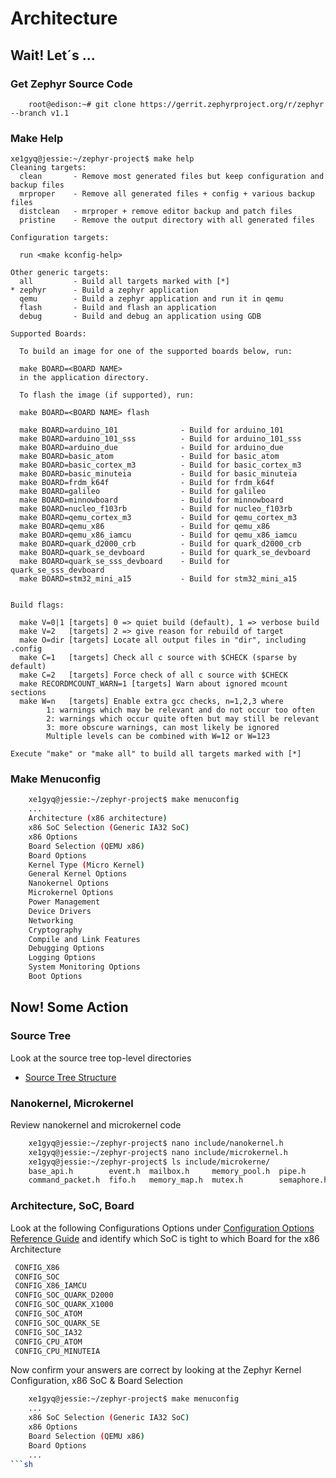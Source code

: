 Architecture
==

## Wait! Let´s ...

### Get Zephyr Source Code

```
    root@edison:~# git clone https://gerrit.zephyrproject.org/r/zephyr --branch v1.1
```

### Make Help

```
xe1gyq@jessie:~/zephyr-project$ make help
Cleaning targets:
  clean		  - Remove most generated files but keep configuration and backup files
  mrproper	  - Remove all generated files + config + various backup files
  distclean	  - mrproper + remove editor backup and patch files
  pristine	  - Remove the output directory with all generated files

Configuration targets:

  run <make kconfig-help>

Other generic targets:
  all		  - Build all targets marked with [*]
* zephyr	  - Build a zephyr application
  qemu		  - Build a zephyr application and run it in qemu
  flash		  - Build and flash an application
  debug		  - Build and debug an application using GDB

Supported Boards:

  To build an image for one of the supported boards below, run:

  make BOARD=<BOARD NAME>
  in the application directory.

  To flash the image (if supported), run:

  make BOARD=<BOARD NAME> flash

  make BOARD=arduino_101              - Build for arduino_101
  make BOARD=arduino_101_sss          - Build for arduino_101_sss
  make BOARD=arduino_due              - Build for arduino_due
  make BOARD=basic_atom               - Build for basic_atom
  make BOARD=basic_cortex_m3          - Build for basic_cortex_m3
  make BOARD=basic_minuteia           - Build for basic_minuteia
  make BOARD=frdm_k64f                - Build for frdm_k64f
  make BOARD=galileo                  - Build for galileo
  make BOARD=minnowboard              - Build for minnowboard
  make BOARD=nucleo_f103rb            - Build for nucleo_f103rb
  make BOARD=qemu_cortex_m3           - Build for qemu_cortex_m3
  make BOARD=qemu_x86                 - Build for qemu_x86
  make BOARD=qemu_x86_iamcu           - Build for qemu_x86_iamcu
  make BOARD=quark_d2000_crb          - Build for quark_d2000_crb
  make BOARD=quark_se_devboard        - Build for quark_se_devboard
  make BOARD=quark_se_sss_devboard    - Build for quark_se_sss_devboard
  make BOARD=stm32_mini_a15           - Build for stm32_mini_a15


Build flags:

  make V=0|1 [targets] 0 => quiet build (default), 1 => verbose build
  make V=2   [targets] 2 => give reason for rebuild of target
  make O=dir [targets] Locate all output files in "dir", including .config
  make C=1   [targets] Check all c source with $CHECK (sparse by default)
  make C=2   [targets] Force check of all c source with $CHECK
  make RECORDMCOUNT_WARN=1 [targets] Warn about ignored mcount sections
  make W=n   [targets] Enable extra gcc checks, n=1,2,3 where
		1: warnings which may be relevant and do not occur too often
		2: warnings which occur quite often but may still be relevant
		3: more obscure warnings, can most likely be ignored
		Multiple levels can be combined with W=12 or W=123

Execute "make" or "make all" to build all targets marked with [*] 
```

### Make Menuconfig

```sh
    xe1gyq@jessie:~/zephyr-project$ make menuconfig
    ...
    Architecture (x86 architecture)
    x86 SoC Selection (Generic IA32 SoC)
    x86 Options
    Board Selection (QEMU x86)
    Board Options
    Kernel Type (Micro Kernel)
    General Kernel Options
    Nanokernel Options
    Microkernel Options
    Power Management
    Device Drivers
    Networking
    Cryptography
    Compile and Link Features
    Debugging Options
    Logging Options
    System Monitoring Options
    Boot Options
```

## Now! Some Action

### Source Tree

Look at the source tree top-level directories

- [Source Tree Structure](https://www.zephyrproject.org/doc/kernel/overview/source_tree.html)

### Nanokernel, Microkernel

Review nanokernel and microkernel code

```sh
    xe1gyq@jessie:~/zephyr-project$ nano include/nanokernel.h
    xe1gyq@jessie:~/zephyr-project$ nano include/microkernel.h
    xe1gyq@jessie:~/zephyr-project$ ls include/microkerne/
    base_api.h        event.h  mailbox.h     memory_pool.h  pipe.h       task.h      ticks.h
    command_packet.h  fifo.h   memory_map.h  mutex.h        semaphore.h  task_irq.h
```

### Architecture, SoC, Board

Look at the following Configurations Options under [Configuration Options Reference Guide](https://www.zephyrproject.org/doc/reference/kconfig/index.html)
and identify which SoC is tight to which Board for the x86 Architecture

```sh
 CONFIG_X86
 CONFIG_SOC
 CONFIG_X86_IAMCU
 CONFIG_SOC_QUARK_D2000
 CONFIG_SOC_QUARK_X1000
 CONFIG_SOC_ATOM
 CONFIG_SOC_QUARK_SE
 CONFIG_SOC_IA32
 CONFIG_CPU_ATOM
 CONFIG_CPU_MINUTEIA
```

Now confirm your answers are correct by looking at the Zephyr Kernel Configuration, x86 SoC & Board Selection

```sh
    xe1gyq@jessie:~/zephyr-project$ make menuconfig
    ...
    x86 SoC Selection (Generic IA32 SoC)
    x86 Options
    Board Selection (QEMU x86)
    Board Options
    ...
```sh
